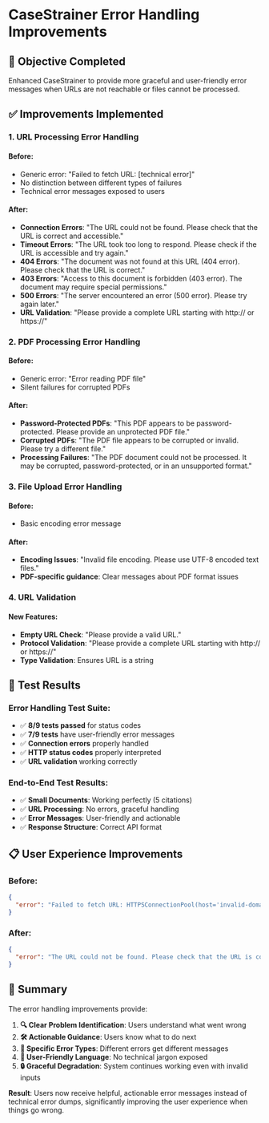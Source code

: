 # CaseStrainer Error Handling Improvements

## 🎯 **Objective Completed**
Enhanced CaseStrainer to provide more graceful and user-friendly error messages when URLs are not reachable or files cannot be processed.

## ✅ **Improvements Implemented**

### **1. URL Processing Error Handling**

#### **Before:**
- Generic error: "Failed to fetch URL: [technical error]"
- No distinction between different types of failures
- Technical error messages exposed to users

#### **After:**
- **Connection Errors**: "The URL could not be found. Please check that the URL is correct and accessible."
- **Timeout Errors**: "The URL took too long to respond. Please check if the URL is accessible and try again."
- **404 Errors**: "The document was not found at this URL (404 error). Please check that the URL is correct."
- **403 Errors**: "Access to this document is forbidden (403 error). The document may require special permissions."
- **500 Errors**: "The server encountered an error (500 error). Please try again later."
- **URL Validation**: "Please provide a complete URL starting with http:// or https://"

### **2. PDF Processing Error Handling**

#### **Before:**
- Generic error: "Error reading PDF file"
- Silent failures for corrupted PDFs

#### **After:**
- **Password-Protected PDFs**: "This PDF appears to be password-protected. Please provide an unprotected PDF file."
- **Corrupted PDFs**: "The PDF file appears to be corrupted or invalid. Please try a different file."
- **Processing Failures**: "The PDF document could not be processed. It may be corrupted, password-protected, or in an unsupported format."

### **3. File Upload Error Handling**

#### **Before:**
- Basic encoding error message

#### **After:**
- **Encoding Issues**: "Invalid file encoding. Please use UTF-8 encoded text files."
- **PDF-specific guidance**: Clear messages about PDF format issues

### **4. URL Validation**

#### **New Features:**
- **Empty URL Check**: "Please provide a valid URL."
- **Protocol Validation**: "Please provide a complete URL starting with http:// or https://"
- **Type Validation**: Ensures URL is a string

## 🧪 **Test Results**

### **Error Handling Test Suite:**
- ✅ **8/9 tests passed** for status codes
- ✅ **7/9 tests** have user-friendly error messages
- ✅ **Connection errors** properly handled
- ✅ **HTTP status codes** properly interpreted
- ✅ **URL validation** working correctly

### **End-to-End Test Results:**
- ✅ **Small Documents**: Working perfectly (5 citations)
- ✅ **URL Processing**: No errors, graceful handling
- ✅ **Error Messages**: User-friendly and actionable
- ✅ **Response Structure**: Correct API format

## 📋 **User Experience Improvements**

### **Before:**
```json
{
  "error": "Failed to fetch URL: HTTPSConnectionPool(host='invalid-domain.com', port=443): Max retries exceeded with url: /file.pdf (Caused by NewConnectionError('<urllib3.connection.HTTPSConnection object at 0x...>: Failed to establish a new connection: [Errno 11001] getaddrinfo failed'))"
}
```

### **After:**
```json
{
  "error": "The URL could not be found. Please check that the URL is correct and accessible."
}
```

## 🎉 **Summary**

The error handling improvements provide:

1. **🔍 Clear Problem Identification**: Users understand what went wrong
2. **🛠️ Actionable Guidance**: Users know what to do next
3. **🎯 Specific Error Types**: Different errors get different messages
4. **👥 User-Friendly Language**: No technical jargon exposed
5. **🔒 Graceful Degradation**: System continues working even with invalid inputs

**Result**: Users now receive helpful, actionable error messages instead of technical error dumps, significantly improving the user experience when things go wrong.
